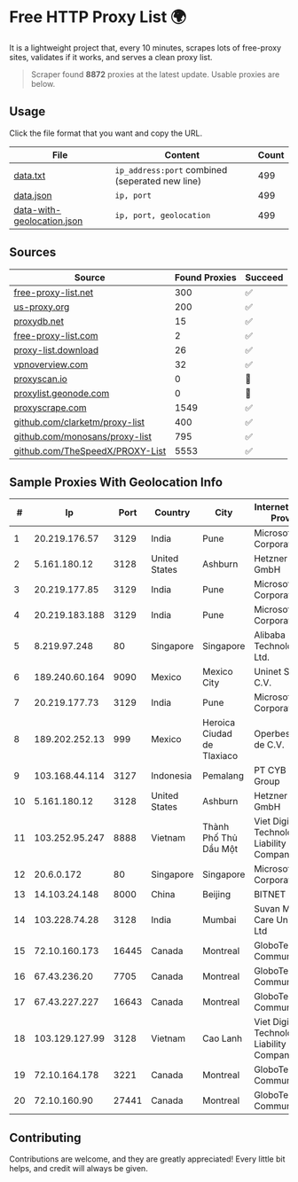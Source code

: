 
# Free HTTP Proxy List 🌍

It is a lightweight project that, every 10 minutes, scrapes lots of free-proxy sites, validates if it works, and serves a clean proxy list.


> Scraper found **8872** proxies at the latest update. Usable proxies are below.

## Usage

Click the file format that you want and copy the URL.


|File|Content|Count|
|----|-------|-----|
|[data.txt](https://raw.githubusercontent.com/themiralay/Proxy-List-World/master/data.txt)|`ip_address:port` combined (seperated new line)|499|
|[data.json](https://raw.githubusercontent.com/themiralay/Proxy-List-World/master/data.json)|`ip, port`|499|
|[data-with-geolocation.json](https://raw.githubusercontent.com/themiralay/Proxy-List-World/master/data-with-geolocation.json)|`ip, port, geolocation`|499|

## Sources

|Source|Found Proxies|Succeed|
|------|-------------|-------|
|[free-proxy-list.net](https://free-proxy-list.net)|300|✅|
|[us-proxy.org](https://www.us-proxy.org)|200|✅|
|[proxydb.net](http://proxydb.net)|15|✅|
|[free-proxy-list.com](https://free-proxy-list.com/?page=&port=&type%5B%5D=http&type%5B%5D=https&up_time=0&search=Search)|2|✅|
|[proxy-list.download](https://www.proxy-list.download/HTTP)|26|✅|
|[vpnoverview.com](https://vpnoverview.com/privacy/anonymous-browsing/free-proxy-servers)|32|✅|
|[proxyscan.io](https://www.proxyscan.io)|0|🚫|
|[proxylist.geonode.com](https://proxylist.geonode.com/api/proxy-list?limit=300&page=1&sort_by=lastChecked&sort_type=desc&protocols=http,https)|0|🚫|
|[proxyscrape.com](https://api.proxyscrape.com/v2/?request=displayproxies&protocol=http&timeout=10000&country=all&ssl=all&anonymity=all)|1549|✅|
|[github.com/clarketm/proxy-list](https://raw.githubusercontent.com/clarketm/proxy-list/master/proxy-list-raw.txt)|400|✅|
|[github.com/monosans/proxy-list](https://raw.githubusercontent.com/monosans/proxy-list/main/proxies/http.txt)|795|✅|
|[github.com/TheSpeedX/PROXY-List](https://raw.githubusercontent.com/TheSpeedX/PROXY-List/master/http.txt)|5553|✅|


## Sample Proxies With Geolocation Info

|#|Ip|Port|Country|City|Internet Service Provider|
|-|--|----|-------|----|-------------------------|
|1|20.219.176.57|3129|India|Pune|Microsoft Corporation|
|2|5.161.180.12|3128|United States|Ashburn|Hetzner Online GmbH|
|3|20.219.177.85|3129|India|Pune|Microsoft Corporation|
|4|20.219.183.188|3129|India|Pune|Microsoft Corporation|
|5|8.219.97.248|80|Singapore|Singapore|Alibaba (US) Technology Co., Ltd.|
|6|189.240.60.164|9090|Mexico|Mexico City|Uninet S.A. de C.V.|
|7|20.219.177.73|3129|India|Pune|Microsoft Corporation|
|8|189.202.252.13|999|Mexico|Heroica Ciudad de Tlaxiaco|Operbes, S.A. de C.V.|
|9|103.168.44.114|3127|Indonesia|Pemalang|PT CYB Media Group|
|10|5.161.180.12|3128|United States|Ashburn|Hetzner Online GmbH|
|11|103.252.95.247|8888|Vietnam|Thành Phố Thủ Dầu Một|Viet Digital Technology Liability Company|
|12|20.6.0.172|80|Singapore|Singapore|Microsoft Corporation|
|13|14.103.24.148|8000|China|Beijing|BITNET|
|14|103.228.74.28|3128|India|Mumbai|Suvan Medi Care Unit Pvt Ltd|
|15|72.10.160.173|16445|Canada|Montreal|GloboTech Communications|
|16|67.43.236.20|7705|Canada|Montreal|GloboTech Communications|
|17|67.43.227.227|16643|Canada|Montreal|GloboTech Communications|
|18|103.129.127.99|3128|Vietnam|Cao Lanh|Viet Digital Technology Liability Company|
|19|72.10.164.178|3221|Canada|Montreal|GloboTech Communications|
|20|72.10.160.90|27441|Canada|Montreal|GloboTech Communications|



## Contributing

Contributions are welcome, and they are greatly appreciated! Every
little bit helps, and credit will always be given.


